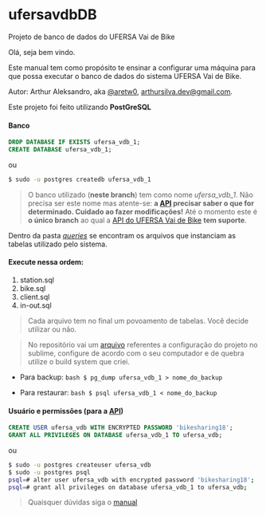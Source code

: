 # ufersavdbDB
Projeto de banco de dados do UFERSA Vai de Bike

Olá, seja bem vindo.

Este manual tem como propósito te ensinar a configurar uma máquina para que possa executar o banco de dados do sistema UFERSA Vai de Bike.

Autor: Arthur Aleksandro, aka [@aretw0](https://github.com/aretw0), arthursilva.dev@gmail.com.

Este projeto foi feito utilizando **PostGreSQL**

#### Banco
```sql
DROP DATABASE IF EXISTS ufersa_vdb_1;
CREATE DATABASE ufersa_vdb_1;
```
ou
```bash
$ sudo -u postgres createdb ufersa_vdb_1
```
>O banco utilizado (**neste branch**) tem como nome *ufersa_vdb_1*. Não precisa ser este nome mas atente-se: **a [API](https://github.com/UFERSA-Vai-de-Bike/ufersavdbAPI/blob/master/db/connector.js) precisar saber o que for determinado. Cuidado ao fazer modificações!** Até o momento este é **o único branch** ao qual a [API do UFERSA Vai de Bike](https://github.com/UFERSA-Vai-de-Bike/ufersavdbAPI) **tem suporte**.

Dentro da pasta [*queries*](https://github.com/UFERSA-Vai-de-Bike/ufersavdbDB/tree/master/queries) se encontram os arquivos que instanciam as tabelas utilizado pelo sistema.

#### Execute nessa ordem:

1. station.sql
2. bike.sql
3. client.sql
4. in-out.sql

>Cada arquivo tem no final um povoamento de tabelas. Você decide utilizar ou não.

>No repositório vai um [arquivo](https://github.com/UFERSA-Vai-de-Bike/ufersavdbDB/blob/master/bd1-project.sublime-project) referentes a configuração do projeto no sublime, configure de acordo com o seu computador e de quebra utilize o build system que criei.

- Para backup:
```bash $ pg_dump ufersa_vdb_1 > nome_do_backup```

- Para restaurar:
```bash $ psql ufersa_vdb_1 < nome_do_backup```

#### Usuário e permissões (para a [API](https://github.com/UFERSA-Vai-de-Bike/ufersavdbAPI/blob/master/db/connector.js))
```sql
CREATE USER ufersa_vdb WITH ENCRYPTED PASSWORD 'bikesharing18';
GRANT ALL PRIVILEGES ON DATABASE ufersa_vdb_1 TO ufersa_vdb;
```
ou
```bash
$ sudo -u postgres createuser ufersa_vdb
$ sudo -u postgres psql
psql=# alter user ufersa_vdb with encrypted password 'bikesharing18';
psql=# grant all privileges on database ufersa_vdb_1 to ufersa_vdb;
```
>Quaisquer dúvidas siga o [manual](https://medium.com/coding-blocks/creating-user-database-and-adding-access-on-postgresql-8bfcd2f4a91e)
